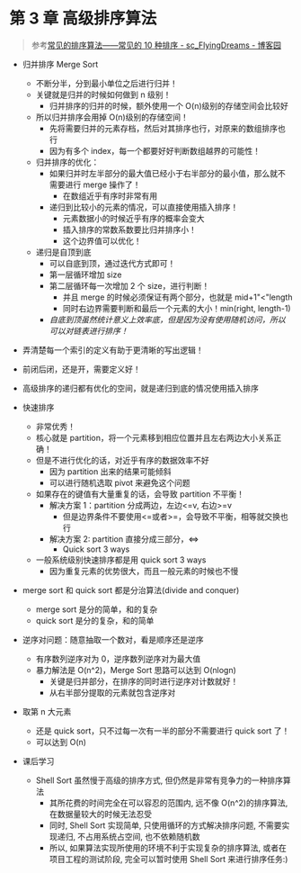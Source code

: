 # 第 3 章 高级排序算法

> 参考[常见的排序算法——常见的 10 种排序 - sc_FlyingDreams - 博客园](https://www.cnblogs.com/flyingdreams/p/11161157.html)

- 归并排序 Merge Sort
  - 不断分半，分到最小单位之后进行归并！
  - 关键就是归并的时候如何做到 n 级别！
    - 归并排序的归并的时候，额外使用一个 O(n)级别的存储空间会比较好
  - 所以归并排序会用掉 O(n)级别的存储空间！
    - 先将需要归并的元素存档，然后对其排序也行，对原来的数组排序也行
    - 因为有多个 index，每一个都要好好判断数组越界的可能性！
  - 归并排序的优化：
    - 如果归并时左半部分的最大值已经小于右半部分的最小值，那么就不需要进行 merge 操作了！
      - 在数组近乎有序时非常有用
    - 递归到比较小的元素的情况，可以直接使用插入排序！
      - 元素数据小的时候近乎有序的概率会变大
      - 插入排序的常数系数要比归并排序小！
      - 这个边界值可以优化！
  - 递归是自顶到底
    - 可以自底到顶，通过迭代方式即可！
    - 第一层循环增加 size
    - 第二层循环每一次增加 2 个 size，进行判断！
      - 并且 merge 的时候必须保证有两个部分，也就是 mid+1"<"length
      - 同时右边界需要判断和最后一个元素的大小！min(right, length-1)
    - _自底到顶虽然统计意义上效率底，但是因为没有使用随机访问，所以可以对链表进行排序！_
- 弄清楚每一个索引的定义有助于更清晰的写出逻辑！
- 前闭后闭，还是开，需要定义好！
- 高级排序的递归都有优化的空间，就是递归到底的情况使用插入排序
- 快速排序

  - 非常优秀！
  - 核心就是 partition，将一个元素移到相应位置并且左右两边大小关系正确！
  - 但是不进行优化的话，对近乎有序的数据效率不好
    - 因为 partition 出来的结果可能倾斜
    - 可以进行随机选取 pivot 来避免这个问题
  - 如果存在的键值有大量重复的话，会导致 partition 不平衡！
    - 解决方案 1：partition 分成两边，左边<=v, 右边>=v
      - 但是边界条件不要使用<=或者>=，会导致不平衡，相等就交换也行
    - 解决方案 2: partition 直接分成三部分，<=>
      - Quick sort 3 ways
  - 一般系统级别快速排序都是用 quick sort 3 ways
    - 因为重复元素的优势很大，而且一般元素的时候也不慢

- merge sort 和 quick sort 都是分治算法(divide and conquer)

  - merge sort 是分的简单，和的复杂
  - quick sort 是分的复杂，和的简单

- 逆序对问题：随意抽取一个数对，看是顺序还是逆序

  - 有序数列逆序对为 0，逆序数列逆序对为最大值
  - 暴力解法是 O(n^2)，Merge Sort 思路可以达到 O(nlogn)
    - 关键是归并部分，在排序的同时进行逆序对计数就好！
    - 从右半部分提取的元素就包含逆序对

- 取第 n 大元素

  - 还是 quick sort，只不过每一次有一半的部分不需要进行 quick sort 了！
  - 可以达到 O(n)

- 课后学习
  - Shell Sort 虽然慢于高级的排序方式, 但仍然是非常有竞争力的一种排序算法
    - 其所花费的时间完全在可以容忍的范围内, 远不像 O(n^2)的排序算法, 在数据量较大的时候无法忍受
    - 同时, Shell Sort 实现简单, 只使用循环的方式解决排序问题, 不需要实现递归, 不占用系统占空间, 也不依赖随机数
    - 所以, 如果算法实现所使用的环境不利于实现复杂的排序算法, 或者在项目工程的测试阶段, 完全可以暂时使用 Shell Sort 来进行排序任务:)
